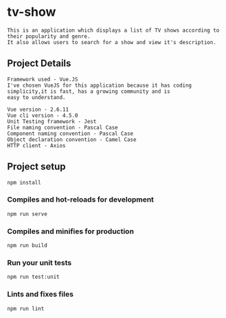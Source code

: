 # tv-show
```
This is an application which displays a list of TV shows according to their popularity and genre. 
It also allows users to search for a show and view it's description.
```

## Project Details
```
Framework used - Vue.JS
I've chosen VueJS for this application because it has coding simplicity,it is fast, has a growing community and is 
easy to understand.

Vue version - 2.6.11
Vue cli version - 4.5.0
Unit Testing framework - Jest
File naming convention - Pascal Case
Component naming convention - Pascal Case
Object declaration convention - Camel Case
HTTP client - Axios
```

## Project setup
```
npm install
```

### Compiles and hot-reloads for development
```
npm run serve
```

### Compiles and minifies for production
```
npm run build
```

### Run your unit tests
```
npm run test:unit
```

### Lints and fixes files
```
npm run lint
```

